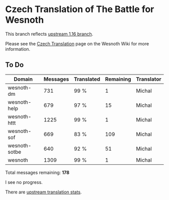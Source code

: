 # Czech Translation of The Battle for Wesnoth

This branch reflects [upstream 1.16 branch](https://github.com/wesnoth/wesnoth/tree/1.16).

Please see the [Czech Translation](https://wiki.wesnoth.org/CzechTranslation) page on the Wesnoth Wiki for more information.

## To Do

Domain | Messages | Translated | Remaining | Translator
------ | -------- | ---------- | --------- | ----------
wesnoth-dm | 731 | 99 % | 1 | Michal
wesnoth-help | 679 | 97 % | 15 | Michal
wesnoth-httt | 1225 | 99 % | 1 | Michal
wesnoth-sof | 669 | 83 % | 109 | Michal
wesnoth-sotbe | 640 | 92 % | 51 | Michal
wesnoth | 1309 | 99 % | 1 | Michal

Total messages remaining: **178**

I see no progress.

There are [upstream translation stats](https://www.wesnoth.org/gettext/?view=langs&version=branch&lang=cs).
